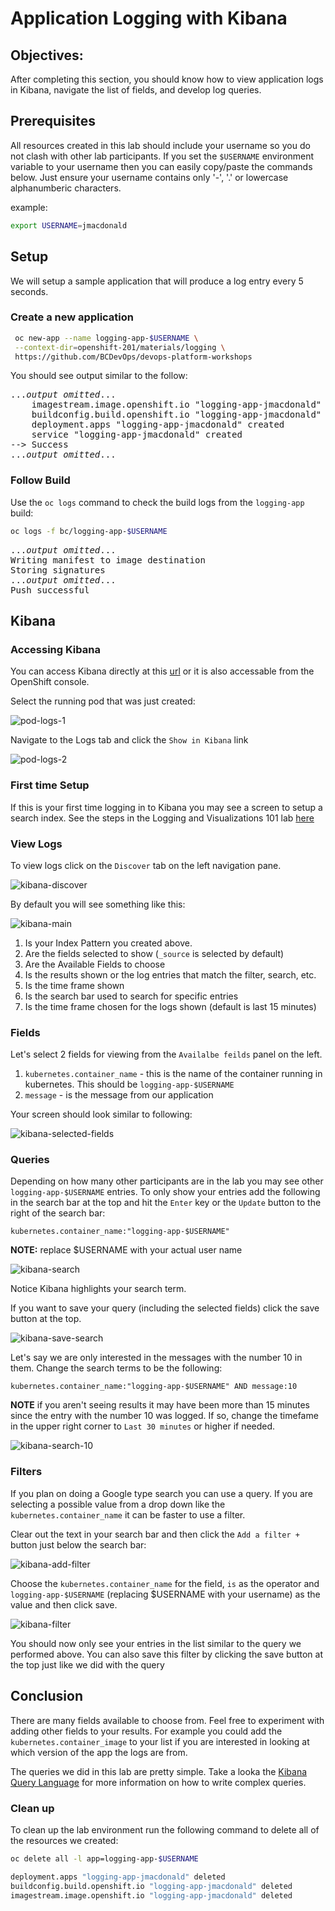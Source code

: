 # Application Logging with Kibana

## Objectives:

After completing this section, you should know how to view application logs in Kibana, navigate the list of fields, and develop log queries.

## Prerequisites
All resources created in this lab should include your username so you do not clash with other lab participants.  If you set the `$USERNAME` environment variable to your username then you can easily copy/paste the commands below.  Just ensure your username contains only '-', '.' or lowercase alphanumberic characters.

example:
```bash
export USERNAME=jmacdonald
```

## Setup
We will setup a sample application that will produce a log entry every 5 seconds.

### Create a new application 
```bash
 oc new-app --name logging-app-$USERNAME \
 --context-dir=openshift-201/materials/logging \
 https://github.com/BCDevOps/devops-platform-workshops

```

You should see output similar to the follow:
<pre>
...<em>output omitted</em>...
    imagestream.image.openshift.io "logging-app-jmacdonald" created
    buildconfig.build.openshift.io "logging-app-jmacdonald" created
    deployment.apps "logging-app-jmacdonald" created
    service "logging-app-jmacdonald" created
--> Success
...<em>output omitted</em>...
</pre>


### Follow Build
Use the `oc logs` command to check the build logs from the `logging-app` build:
```bash
oc logs -f bc/logging-app-$USERNAME
```
<pre>
...<em>output omitted</em>...
Writing manifest to image destination
Storing signatures
...<em>output omitted</em>...
Push successful
</pre>

## Kibana

### Accessing Kibana
You can access Kibana directly at this [url](https://kibana-openshift-logging.apps.silver.devops.gov.bc.ca/) or it is also accessable from the OpenShift console.

Select the running pod that was just created:

![pod-logs-1](images/logging/pod-logs-01.png)

Navigate to the Logs tab and click the `Show in Kibana` link

![pod-logs-2](images/logging/pod-logs-02.png)

### First time Setup
If this is your first time logging in to Kibana you may see a screen to setup a search index.  See the steps in the Logging and Visualizations 101 lab [here](https://github.com/BCDevOps/devops-platform-workshops/blob/801b98ea01582e5585e80f736dcab8aa2dff4c36/101-lab/content/12_logging_and_visualizations.md#access-the-archive-link-from-a-pod)


### View Logs
To view logs click on the `Discover` tab on the left navigation pane.

![kibana-discover](images/logging/kibana-discover.png)

By default you will see something like this:

![kibana-main](images/logging/kibana-main.png)

1. Is your Index Pattern you created above.
2. Are the fields selected to show (`_source` is selected by default)
3. Are the Available Fields to choose
4. Is the results shown or the log entries that match the filter, search, etc.
5. Is the time frame shown
6. Is the search bar used to search for specific entries
7. Is the time frame chosen for the logs shown (default is last 15 minutes)

### Fields
Let's select 2 fields for viewing from the `Availalbe feilds` panel on the left.

1. `kubernetes.container_name` - this is the name of the container running in kubernetes.  This should be `logging-app-$USERNAME`
2. `message` - is the message from our application

Your screen should look similar to following:

![kibana-selected-fields](images/logging/kibana-selected-fields.png)

### Queries
Depending on how many other participants are in the lab you may see other `logging-app-$USERNAME` entries.  To only show your entries add the following in the search bar at the top and hit the `Enter` key or the `Update` button to the right of the search bar:
```
kubernetes.container_name:"logging-app-$USERNAME"
```
__NOTE:__ replace $USERNAME with your actual user name

![kibana-search](images/logging/kibana-search.png)


Notice Kibana highlights your search term.

If you want to save your query (including the selected fields) click the save button at the top.

![kibana-save-search](images/logging/kibana-save-search.png)

Let's say we are only interested in the messages with the number 10 in them.  Change the search terms to be the following:
```
kubernetes.container_name:"logging-app-$USERNAME" AND message:10
```
__NOTE__ if you aren't seeing results it may have been more than 15 minutes since the entry with the number 10 was logged.  If so, change the timefame in the upper right corner to `Last 30 minutes` or higher if needed.

![kibana-search-10](images/logging/kibana-search-10.png)

### Filters
If you plan on doing a Google type search you can use a query.  If you are selecting a possible value from a drop down like the `kubernetes.container_name` it can be faster to use a filter.

Clear out the text in your search bar and then click the `Add a filter +` button just below the search bar:

![kibana-add-filter](images/logging/kibana-add-filter.png)

Choose the `kubernetes.container_name` for the field, `is` as the operator and `logging-app-$USERNAME` (replacing $USERNAME with your username) as the value and then click save.

![kibana-filter](images/logging/kibana-filter.png)

You should now only see your entries in the list similar to the query we performed above.  You can also save this filter by clicking the save button at the top just like we did with the query

## Conclusion
There are many fields available to choose from.  Feel free to experiment with adding other fields to your results.  For example you could add the `kubernetes.container_image` to your list if you are interested in looking at which version of the app the logs are from.

The queries we did in this lab are pretty simple.  Take a looka the [Kibana Query Language](https://www.elastic.co/guide/en/kibana/current/kuery-query.html) for more information on how to write complex queries.

### Clean up
To clean up the lab environment run the following command to delete all of the resources we created:
```bash
oc delete all -l app=logging-app-$USERNAME

deployment.apps "logging-app-jmacdonald" deleted
buildconfig.build.openshift.io "logging-app-jmacdonald" deleted
imagestream.image.openshift.io "logging-app-jmacdonald" deleted
```